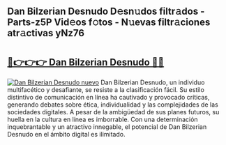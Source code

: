 ## Dan Bilzerian Desnudo D𝚎sn𝚞dos filtr𝚊dos - Parts-z5P Vid𝚎os f𝚘tos - N𝚞evas filtr𝚊ciones atr𝚊ctivas yNz76

# <h2><a href="http://mb8mc7.tromn.icu/?c=Dan+Bilzerian+Desnudo">🔗👉👉👉 Dan Bilzerian Desnudo 🔗🔗</a></h2>

[![Dan Bilzerian Desnudo nuevo](https://i.imgur.com/pEAQMta.gif)](http://mb8mc7.tromn.icu/?c=Dan+Bilzerian+Desnudo)
Dan Bilzerian Desnudo, un individuo multifacético y desafiante, se resiste a la clasificación fácil. Su estilo distintivo de comunicación en línea ha cautivado y provocado críticas, generando debates sobre ética, individualidad y las complejidades de las sociedades digitales. A pesar de la ambigüedad de sus planes futuros, su huella en la cultura en línea es imborrable. Con una determinación inquebrantable y un atractivo innegable, el potencial de Dan Bilzerian Desnudo en el ámbito digital es ilimitado.
